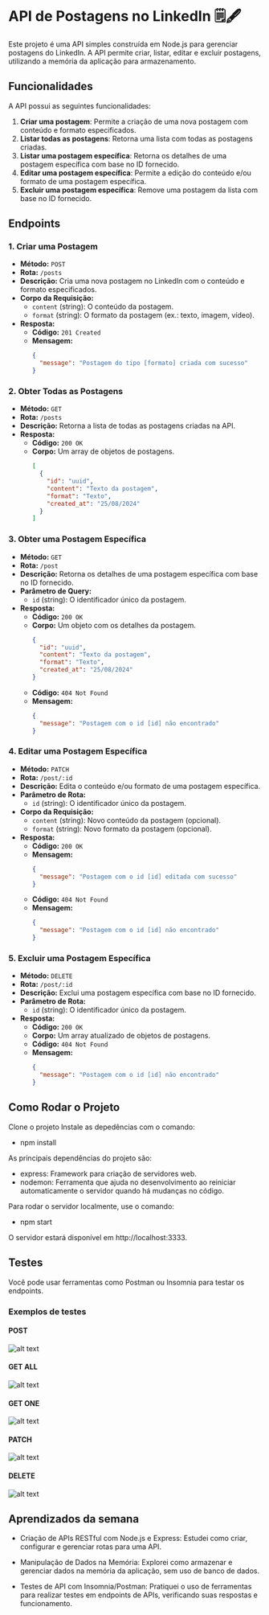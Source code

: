 # API de Postagens no LinkedIn 🗒️🖋️

Este projeto é uma API simples construída em Node.js para gerenciar postagens do LinkedIn. A API permite criar, listar, editar e excluir postagens, utilizando a memória da aplicação para armazenamento. 


## Funcionalidades

A API possui as seguintes funcionalidades:

1. **Criar uma postagem**: Permite a criação de uma nova postagem com conteúdo e formato especificados.
2. **Listar todas as postagens**: Retorna uma lista com todas as postagens criadas.
3. **Listar uma postagem específica**: Retorna os detalhes de uma postagem específica com base no ID fornecido.
4. **Editar uma postagem específica**: Permite a edição do conteúdo e/ou formato de uma postagem específica.
5. **Excluir uma postagem específica**: Remove uma postagem da lista com base no ID fornecido.

## Endpoints

### 1. Criar uma Postagem

- **Método:** `POST`
- **Rota:** `/posts`
- **Descrição:** Cria uma nova postagem no LinkedIn com o conteúdo e formato especificados.
- **Corpo da Requisição:**
  - `content` (string): O conteúdo da postagem.
  - `format` (string): O formato da postagem (ex.: texto, imagem, vídeo).
- **Resposta:**
  - **Código:** `201 Created`
  - **Mensagem:**
    ```json
    {
      "message": "Postagem do tipo [formato] criada com sucesso"
    }
    ```

### 2. Obter Todas as Postagens

- **Método:** `GET`
- **Rota:** `/posts`
- **Descrição:** Retorna a lista de todas as postagens criadas na API.
- **Resposta:**
  - **Código:** `200 OK`
  - **Corpo:** Um array de objetos de postagens.
    ```json
    [
      {
        "id": "uuid",
        "content": "Texto da postagem",
        "format": "Texto",
        "created_at": "25/08/2024"
      }
    ]
    ```

### 3. Obter uma Postagem Específica

- **Método:** `GET`
- **Rota:** `/post`
- **Descrição:** Retorna os detalhes de uma postagem específica com base no ID fornecido.
- **Parâmetro de Query:** 
  - `id` (string): O identificador único da postagem.
- **Resposta:**
  - **Código:** `200 OK`
  - **Corpo:** Um objeto com os detalhes da postagem.
    ```json
    {
      "id": "uuid",
      "content": "Texto da postagem",
      "format": "Texto",
      "created_at": "25/08/2024"
    }
    ```
  - **Código:** `404 Not Found`
  - **Mensagem:**
    ```json
    {
      "message": "Postagem com o id [id] não encontrado"
    }
    ```

### 4. Editar uma Postagem Específica

- **Método:** `PATCH`
- **Rota:** `/post/:id`
- **Descrição:** Edita o conteúdo e/ou formato de uma postagem específica.
- **Parâmetro de Rota:** 
  - `id` (string): O identificador único da postagem.
- **Corpo da Requisição:**
  - `content` (string): Novo conteúdo da postagem (opcional).
  - `format` (string): Novo formato da postagem (opcional).
- **Resposta:**
  - **Código:** `200 OK`
  - **Mensagem:**
    ```json
    {
      "message": "Postagem com o id [id] editada com sucesso"
    }
    ```
  - **Código:** `404 Not Found`
  - **Mensagem:**
    ```json
    {
      "message": "Postagem com o id [id] não encontrado"
    }
    ```

### 5. Excluir uma Postagem Específica

- **Método:** `DELETE`
- **Rota:** `/post/:id`
- **Descrição:** Exclui uma postagem específica com base no ID fornecido.
- **Parâmetro de Rota:** 
  - `id` (string): O identificador único da postagem.
- **Resposta:**
  - **Código:** `200 OK`
  - **Corpo:** Um array atualizado de objetos de postagens.
  - **Código:** `404 Not Found`
  - **Mensagem:**
    ```json
    {
      "message": "Postagem com o id [id] não encontrado"
    }
    ```


## Como Rodar o Projeto


Clone o projeto
Instale as depedências com o comando:
- npm install

As principais dependências do projeto são:
 - express: Framework para criação de servidores web.
 - nodemon: Ferramenta que ajuda no desenvolvimento ao reiniciar automaticamente o servidor quando há mudanças no código.

Para rodar o servidor localmente, use o comando: 
- npm start

O servidor estará disponível em http://localhost:3333.

  
## Testes
Você pode usar ferramentas como Postman ou Insomnia para testar os endpoints.
 



### Exemplos de  testes
#### POST

![alt text](images/post.png)

#### GET ALL
![alt text](images/get-all.png)

#### GET ONE

![alt text](images/get-one.png)


#### PATCH

![alt text](images/patch.png)

#### DELETE

![alt text](images/delete.png)


## Aprendizados da semana

- Criação de APIs RESTful com Node.js e Express: Estudei como criar, configurar e gerenciar rotas para uma API.

- Manipulação de Dados na Memória: Explorei como armazenar e gerenciar dados na memória da aplicação, sem uso de banco de dados.

- Testes de API com Insomnia/Postman: Pratiquei o uso de ferramentas para realizar testes em endpoints de APIs, verificando suas respostas e funcionamento.